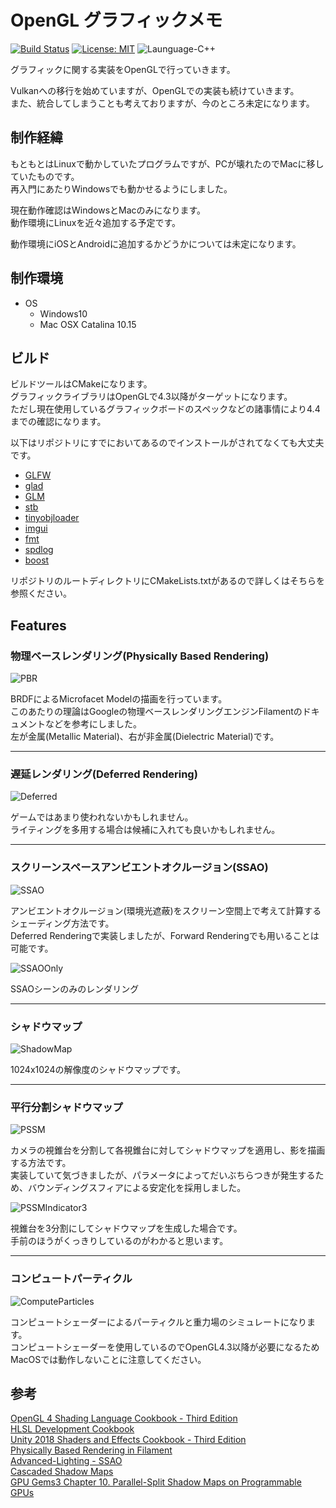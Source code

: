 # OpenGL グラフィックメモ

[![Build Status](https://travis-ci.org/mnrn/ReGL.svg?branch=main)](https://travis-ci.org/mnrn/ReGL)
[![License: MIT](https://img.shields.io/badge/License-MIT-lightgrey.svg)](https://opensource.org/licenses/MIT)
![Launguage-C++](https://img.shields.io/badge/Language-C%2B%2B-orange)

グラフィックに関する実装をOpenGLで行っていきます。  

Vulkanへの移行を始めていますが、OpenGLでの実装も続けていきます。  
また、統合してしまうことも考えておりますが、今のところ未定になります。

## 制作経緯

もともとはLinuxで動かしていたプログラムですが、PCが壊れたのでMacに移していたものです。  
再入門にあたりWindowsでも動かせるようにしました。  

現在動作確認はWindowsとMacのみになります。  
動作環境にLinuxを近々追加する予定です。  

動作環境にiOSとAndroidに追加するかどうかについては未定になります。

## 制作環境

- OS
  - Windows10
  - Mac OSX Catalina 10.15

## ビルド

ビルドツールはCMakeになります。  
グラフィックライブラリはOpenGLで4.3以降がターゲットになります。  
ただし現在使用しているグラフィックボードのスペックなどの諸事情により4.4までの確認になります。

以下はリポジトリにすでにおいてあるのでインストールがされてなくても大丈夫です。

- [GLFW]
- [glad]
- [GLM]
- [stb]
- [tinyobjloader]
- [imgui]
- [fmt]
- [spdlog]
- [boost]

リポジトリのルートディレクトリにCMakeLists.txtがあるので詳しくはそちらを参照ください。  

## Features

### 物理ベースレンダリング(Physically Based Rendering)

![PBR](https://github.com/mnrn/ReGL/blob/main/Docs/Images/pbr.png)

BRDFによるMicrofacet Modelの描画を行っています。  
このあたりの理論はGoogleの物理ベースレンダリングエンジンFilamentのドキュメントなどを参考にしました。  
左が金属(Metallic Material)、右が非金属(Dielectric Material)です。

---

### 遅延レンダリング(Deferred Rendering)

![Deferred](https://github.com/mnrn/ReGL/blob/main/Docs/Images/deferred.png)

ゲームではあまり使われないかもしれません。  
ライティングを多用する場合は候補に入れても良いかもしれません。

---

### スクリーンスペースアンビエントオクルージョン(SSAO)

![SSAO](https://github.com/mnrn/ReGL/blob/main/Docs/Images/ssao.png)

アンビエントオクルージョン(環境光遮蔽)をスクリーン空間上で考えて計算するシェーディング方法です。  
Deferred Renderingで実装しましたが、Forward Renderingでも用いることは可能です。

![SSAOOnly](https://github.com/mnrn/ReGL/blob/main/Docs/Images/ssao_only.png)

SSAOシーンのみのレンダリング

---

### シャドウマップ

![ShadowMap](https://github.com/mnrn/ReGL/blob/main/Docs/Images/shadowmap.png)

1024x1024の解像度のシャドウマップです。  

---

### 平行分割シャドウマップ

![PSSM](https://github.com/mnrn/ReGL/blob/main/Docs/Images/pssm.png)

カメラの視錐台を分割して各視錐台に対してシャドウマップを適用し、影を描画する方法です。  
実装していて気づきましたが、パラメータによってだいぶちらつきが発生するため、バウンディングスフィアによる安定化を採用しました。

![PSSMIndicator3](https://github.com/mnrn/ReGL/blob/main/Docs/Images/pssm_indicator3.png)

視錐台を3分割にしてシャドウマップを生成した場合です。  
手前のほうがくっきりしているのがわかると思います。

---

### コンピュートパーティクル

![ComputeParticles](https://github.com/mnrn/ReGL/blob/main/Docs/Images/compute_particles.png)

コンピュートシェーダーによるパーティクルと重力場のシミュレートになります。  
コンピュートシェーダーを使用しているのでOpenGL4.3以降が必要になるためMacOSでは動作しないことに注意してください。

## 参考

[OpenGL 4 Shading Language Cookbook - Third Edition](https://www.packtpub.com/product/opengl-4-shading-language-cookbook-third-edition/9781789342253)  
[HLSL Development Cookbook](https://www.packtpub.com/product/hlsl-development-cookbook/9781849694209)  
[Unity 2018 Shaders and Effects Cookbook - Third Edition](https://www.packtpub.com/product/unity-2018-shaders-and-effects-cookbook-third-edition/9781788396233)  
[Physically Based Rendering in Filament](https://google.github.io/filament/Filament.md.html)  
[Advanced-Lighting - SSAO](https://learnopengl.com/Advanced-Lighting/SSAO)  
[Cascaded Shadow Maps](https://developer.download.nvidia.com/SDK/10.5/opengl/src/cascaded_shadow_maps/doc/cascaded_shadow_maps.pdf)  
[GPU Gems3 Chapter 10. Parallel-Split Shadow Maps on Programmable GPUs](https://developer.nvidia.com/gpugems/gpugems3/part-ii-light-and-shadows/chapter-10-parallel-split-shadow-maps-programmable-gpus)

[boost]:<https://www.boost.org/>
[GLFW]:<https://www.glfw.org/>
[glad]:<https://github.com/Dav1dde/glad>
[GLM]:<https://github.com/g-truc/glm>
[fmt]:<https://github.com/fmtlib/fmt>
[stb]:<https://github.com/nothings/stb>
[tinyobjloader]:<https://github.com/tinyobjloader/tinyobjloader>
[freetype]:<https://www.freetype.org/>
[spdlog]:<https://github.com/gabime/spdlog>
[imgui]:<https://github.com/ocornut/imgui>

